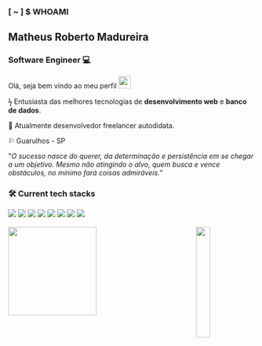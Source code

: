 ### [ ~ ] $ WHOAMI 
## Matheus Roberto Madureira
### Software Engineer :computer:	

 Olá, seja bem vindo ao meu perfil <img src="https://camo.githubusercontent.com/e8e7b06ecf583bc040eb60e44eb5b8e0ecc5421320a92929ce21522dbc34c891/68747470733a2f2f6d656469612e67697068792e636f6d2f6d656469612f6876524a434c467a6361737252346961377a2f67697068792e676966" alt="emoji" width="25"
  /> <br>

ϟ Entusiasta das melhores tecnologias de **desenvolvimento web** e **banco de dados**. 

:rocket:	Atualmente desenvolvedor freelancer autodidata.
 <p align="left">⚐ Guarulhos - SP </p>

"*O sucesso nasce do querer, da determinação e persistência em se chegar a um objetivo. Mesmo não atingindo o alvo, quem busca e vence obstáculos, no mínimo fará coisas admiráveis.*"
<br>

### :hammer_and_wrench: Current tech stacks 	
<div>
<img src="https://img.shields.io/badge/react-%2320232a.svg?style=for-the-badge&logo=react&logoColor=%2361DAFB" />
<img src="https://img.shields.io/badge/Next-black?style=for-the-badge&logo=next.js&logoColor=white" />
<img src="https://img.shields.io/badge/tailwindcss-%2338B2AC.svg?style=for-the-badge&logo=tailwind-css&logoColor=white" />
<img src="https://img.shields.io/badge/node.js-6DA55F?style=for-the-badge&logo=node.js&logoColor=white" />
<img src="https://img.shields.io/badge/adonisjs-%23220052.svg?style=for-the-badge&logo=adonisjs&logoColor=white" />
<img src="https://img.shields.io/badge/nestjs-%23E0234E.svg?style=for-the-badge&logo=nestjs&logoColor=white" />
<img src="https://img.shields.io/badge/Prisma-3982CE?style=for-the-badge&logo=Prisma&logoColor=white" />
<img src="https://img.shields.io/badge/-jest-%23C21325?style=for-the-badge&logo=jest&logoColor=white" />
</div>

<br>
<div>
 <img height="180em" src="https://github-readme-stats.vercel.app/api?username=black-adm&show_icons=true&theme=tokyonight&include_all_commits=true&count_private=true" />
 <img src="https://user-images.githubusercontent.com/68331373/243102059-79749ba5-d886-49e2-8ddc-72e130433b2c.gif" width="24%" align="right" /> 
</div>


